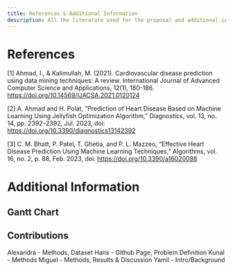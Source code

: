 ```yaml
---
title: References & Additional Information
description: All the literature used for the proposal and additional information on project timeline and contributions
---
```


# References
[1] Ahmad, I., & Kalimullah, M. (2021). Cardiovascular disease prediction using data mining techniques: A review. International Journal of Advanced Computer Science and Applications, 12(1), 180-186. https://doi.org/10.14569/IJACSA.2021.0120124

[2] A. Ahmad and H. Polat, “Prediction of Heart Disease Based on Machine Learning Using Jellyfish Optimization Algorithm,” Diagnostics, vol. 13, no. 14, pp. 2392–2392, Jul. 2023, doi: https://doi.org/10.3390/diagnostics13142392

[3] C. M. Bhatt, P. Patel, T. Ghetia, and P. L. Mazzeo, “Effective Heart Disease Prediction Using Machine Learning Techniques,” Algorithms, vol. 16, no. 2, p. 88, Feb. 2023, doi: https://doi.org/10.3390/a16020088

# Additional Information

## Gantt Chart

## Contributions 
Alexandra - Methods, Dataset
Hans - Github Page, Problem Definition
Kunal - Methods
Miguel - Methods, Results & Discussion
Yamil - Intro/Background
